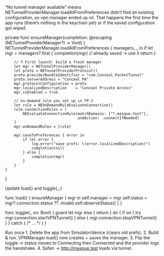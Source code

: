 “No tunnel manager available” means NETunnelProviderManager.loadAllFromPreferences didn’t find an existing configuration, so vpn.manager ended up nil.
That happens the first time the app runs (there’s nothing in the keychain yet) or if the saved configuration got wiped.

private func ensureManager(completion: @escaping (NETunnelProviderManager?) -> Void) {
    NETunnelProviderManager.loadAllFromPreferences { managers, _ in
        if let mgr = managers?.first {
            completion(mgr)            // already saved → use it
            return
        }

        // ‼️ First launch: build a fresh manager
        let mgr = NETunnelProviderManager()
        let proto = NETunnelProviderProtocol()
        proto.providerBundleIdentifier = "com.Conceal.PacketTunnel"
        proto.serverAddress = "Conceal PA"
        mgr.protocolConfiguration = proto
        mgr.localizedDescription    = "Conceal Private Access"
        mgr.isEnabled = true

        // on-demand rule you set up in TP-2
        let rule = NEOnDemandRuleEvaluateConnection()
        rule.connectionRules = [
            NEEvaluateConnectionRule(matchDomains: ["*.masque.test"],
                                     andAction: .connectIfNeeded)
        ]
        mgr.onDemandRules = [rule]

        mgr.saveToPreferences { error in
            if let error {
                log.error("save prefs: \(error.localizedDescription)")
                completion(nil)
            } else {
                completion(mgr)
            }
        }
    }
}

Update load() and toggle(_:)

func load() {
    ensureManager { mgr in
        self.manager = mgr
        self.status = mgr?.connection.status ?? .invalid
        self.observeStatus()
    }
}

func toggle(_ on: Bool) {
    guard let mgr else { return }
    do {
        if on {
            try mgr.connection.startVPNTunnel()
        } else {
            mgr.connection.stopVPNTunnel()
        }
    } catch { /* ... */ }
}

Run once
	1.	Delete the app from Simulator/device (clears old prefs).
	2.	Build & run. VPNManager.load() now creates + saves the manager.
	3.	Flip the toggle → status moves to Connecting then Connected and the provider logs the handshake.
	4.	Safari → http://masque.test loads via tunnel.